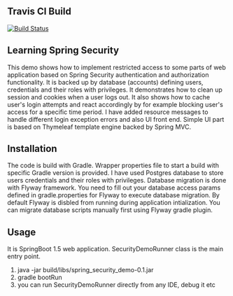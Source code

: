 ## Travis CI Build
[![Build Status](https://travis-ci.org/mabrod/spring-security-demo.svg?branch=master)](https://travis-ci.org/mabrod/spring-security-demo)

## Learning Spring Security

This demo shows how to implement restricted access to some parts of web application based on Spring Security authentication
and authorization functionality. It is backed up by database (accounts) defining users, credentials and their roles with privileges.
It demonstrates how to clean up session and cookies when a user logs out.
It also shows how to cache user's login attempts and react accordingly by for example blocking user's access for a specific time period.
I have added resource messages to handle different login exception errors and also UI front end.
Simple UI part is based on Thymeleaf template engine backed by Spring MVC.

## Installation

The code is build with Gradle. Wrapper properties file to start a build with specific Gradle version is provided.
I have used Postgres database to store users credentials and their roles with privileges.
Database migration is done with Flyway framework. You need to fill out your database access params defined in gradle.properties
for Flyway to execute database migration.
By default Flyway is disbled from running during application intialization. You can migrate database scripts manually first
using Flyway gradle plugin.

## Usage

It is SpringBoot 1.5 web application. SecurityDemoRunner class is the main entry point.
1. java -jar build/libs/spring_security_demo-0.1.jar
2. gradle bootRun
3. you can run SecurityDemoRunner directly from any IDE, debug it etc
